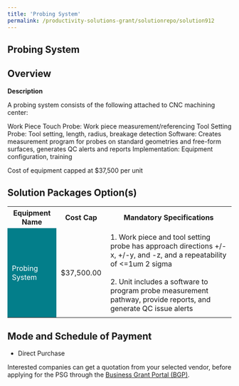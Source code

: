 ```yaml
---
title: 'Probing System'
permalink: /productivity-solutions-grant/solutionrepo/solution912
---
```


## Probing System

## Overview

**Description**

A probing system consists of the following attached to CNC machining center:

Work Piece Touch Probe: Work piece measurement/referencing 
Tool Setting Probe: Tool setting, length, radius, breakage detection
Software: Creates measurement program for probes on standard geometries and free-form surfaces, generates QC alerts and reports
Implementation: Equipment configuration, training


Cost of equipment capped at $37,500 per unit 

## Solution Packages Option(s)

<table>
<tr>
<th><b>Equipment Name</b></th>
<th><b>Cost Cap</b></th>
<th><b>Mandatory Specifications</b></th>
</tr>
<tr>
<td style='padding: 10px; background-color: #037E8A; color: #FFFFFF;'>Probing System</td>
<td style='padding: 10px;'>$37,500.00</td>
<td style='padding: 10px;'>1. Work piece and tool setting probe has approach directions +/-x, +/-y, and -z, and a repeatability of <=1um 2 sigma<br><br>2. Unit includes a software to program probe measurement pathway, provide reports, and generate QC issue alerts</td>
</tr>
</table>

## Mode and Schedule of Payment

 - Direct Purchase

Interested companies can get a quotation from your selected vendor, before applying for the PSG through the <a href='https://www.businessgrants.gov.sg/' target='_blank' rel='noopener'>Business Grant Portal (BGP)</a>.

<script src="/jquery/resize-tables.js"></script>
